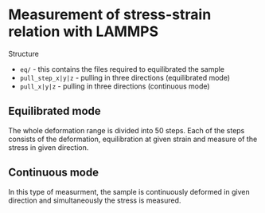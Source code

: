Measurement of stress-strain relation with LAMMPS
==================================================

Structure

 - `eq/` - this contains the files required to equilibrated the sample
 - `pull_step_x|y|z` - pulling in three directions (equilibrated mode)
 - `pull_x|y|z` - pulling in three directions (continuous mode)


Equilibrated mode
-------------------

The whole deformation range is divided into 50 steps. Each of the steps consists of the deformation, equilibration at given strain and measure of the stress in given direction.

Continuous mode
------------------

In this type of measurment, the sample is continuously deformed in given direction and simultaneously the stress is measured.
